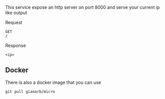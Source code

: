 This service expose an http server on port 8000 and serve your current ip like output

Request
```
GET
/
```
Response
```
<ip>
```

## Docker 
There is also a docker image that you can use
```
git pull gianarb/micro
```
